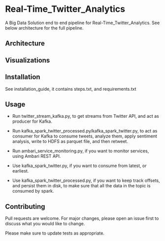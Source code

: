 # Real-Time_Twitter_Analytics

A Big Data Solution end to end pipeline for Real-Time_Twitter_Analytics.
See below architecture for the full pipeline.


## Architecture



## Visualizations



## Installation

See installation_guide, it contains steps.txt, and requirements.txt


## Usage

- Run twitter_stream_kafka.py, to get streams from Twitter API, and act as producer for Kafka.

- Run kafka_spark_twitter_processed.py/kafka_spark_twitter.py, to act as consumer for Kafka to consume tweets, analyze them, apply sentiment analysis, write to HDFS as parquet file, and then retweet.

- Run ambari_service_monitoring.py, if you want to monitor services, using Ambari REST API.

- Use kafka_spark_twitter.py, if you want to consume from latest, or earliest.

- Use kafka_spark_twitter_processed.py, if you want to keep track offsets, and persist them in disk, to make sure that all the data in the topic is consumed by spark.


## Contributing

Pull requests are welcome. For major changes, please open an issue first to discuss what you would like to change.

Please make sure to update tests as appropriate.
